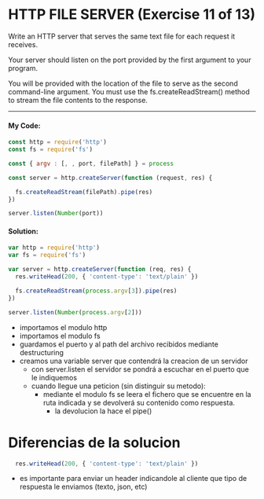 
 # HTTP FILE SERVER (Exercise 11 of 13)

  Write an HTTP server that serves the same text file for each request it
  receives.

  Your server should listen on the port provided by the first argument to
  your program.

  You will be provided with the location of the file to serve as the second
  command-line argument. You must use the fs.createReadStream() method to
  stream the file contents to the response.

----
 #### My Code:

```javascript
const http = require('http')
const fs = require('fs')

const { argv : [, , port, filePath] } = process

const server = http.createServer(function (request, res) {

  fs.createReadStream(filePath).pipe(res)
})

server.listen(Number(port))
```


 #### Solution:

```javascript
var http = require('http')
var fs = require('fs')

var server = http.createServer(function (req, res) {
  res.writeHead(200, { 'content-type': 'text/plain' })

  fs.createReadStream(process.argv[3]).pipe(res)
})

server.listen(Number(process.argv[2]))
```

 <!-- ## Description of my code: -->

* importamos el modulo http
* importamos el modulo fs
* guardamos el puerto y al path del archivo recibidos mediante destructuring
* creamos una variable server que contendrá la creacion de un servidor
  * con server.listen el servidor se pondrá a escuchar en el puerto que le indiquemos
  * cuando llegue una peticion (sin distinguir su metodo):
    * mediante el modulo fs se leera el fichero que se encuentre en la ruta indicada y se devolverá su contenido como respuesta.
      * la devolucion la hace el pipe()

      
# Diferencias de la solucion

```javascript
  res.writeHead(200, { 'content-type': 'text/plain' })
```

* es importante para enviar un header indicandole al cliente que tipo de respuesta le enviamos (texto, json, etc)